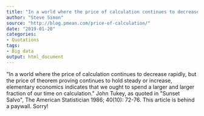 ```yaml
---
title: "In a world where the price of calculation continues to decrease rapidly..."
author: "Steve Simon"
source: "http://blog.pmean.com/price-of-calculation/"
date: "2019-01-20"
categories:
- Quotations
tags:
- Big data
output: html_document
---
```


"In a world where the price of calculation continues to decrease rapidly, but the price of theorem proving continues to hold steady or increase, elementary economics indicates that we ought to spend a larger and larger fraction of our time on calculation." John Tukey, as quoted in "Sunset Salvo", The American Statistician 1986; 40(10): 72-76. This article is behind a paywall. Sorry!

<!---more--->



